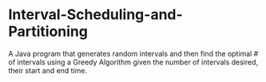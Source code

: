 # Interval-Scheduling-and-Partitioning
A Java program that generates random intervals and then find the optimal # of intervals using a Greedy Algorithm given the number of intervals desired, their start and end time. 
